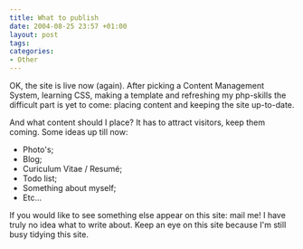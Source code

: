 ```yaml
---
title: What to publish
date: 2004-08-25 23:57 +01:00
layout: post
tags:
categories:
- Other
---
```

OK, the site is live now (again). After picking a Content Management System, learning CSS, making a template and refreshing my php-skills the difficult part is yet to come: placing content and keeping the site up-to-date.

And what content should I place? It has to attract visitors, keep them coming. Some ideas up till now:

* Photo's;
* Blog;
* Curiculum Vitae / Resumé;
* Todo list;
* Something about myself;
* Etc...

If you would like to see something else appear on this site: mail me! I have truly no idea what to write about.
Keep an eye on this site because I'm still busy tidying this site.